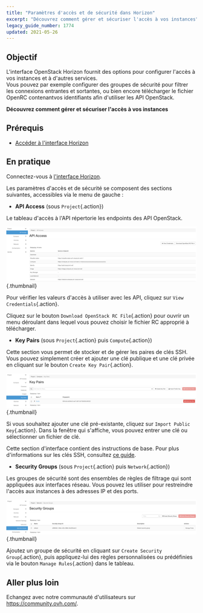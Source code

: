 ```yaml
---
title: "Paramètres d'accès et de sécurité dans Horizon"
excerpt: "Découvrez comment gérer et sécuriser l'accès à vos instances"
legacy_guide_number: 1774
updated: 2021-05-26
---
```


## Objectif

L'interface OpenStack Horizon fournit des options pour configurer l'accès à vos instances et à d'autres services.<br>
Vous pouvez par exemple configurer des groupes de sécurité pour filtrer les connexions entrantes et sortantes, ou bien encore télécharger le fichier OpenRC contenantvos identifiants afin d'utiliser les API OpenStack.

**Découvrez comment gérer et sécuriser l'accès à vos instances**

## Prérequis

- [Accéder à l'interface Horizon](/pages/public_cloud/compute/introducing_horizon)

## En pratique

Connectez-vous à [l'interface Horizon](https://horizon.cloud.ovh.net/auth/login/).

Les paramètres d'accès et de sécurité se composent des sections suivantes, accessibles via le menu de gauche :

- **API Access** (sous `Project`{.action})

Le tableau d'accès à l'API répertorie les endpoints des API OpenStack.

![horizon - accès API](images/api_access.png){.thumbnail}

Pour vérifier les valeurs d'accès à utiliser avec les API, cliquez sur `View Credentials`{.action}.

Cliquez sur le bouton `Download OpenStack RC File`{.action} pour ouvrir un menu déroulant dans lequel vous pouvez choisir le fichier RC approprié à télécharger.

- **Key Pairs** (sous `Project`{.action} puis `Compute`{.action})

Cette section vous permet de stocker et de gérer les paires de clés SSH. Vous pouvez simplement créer et ajouter une clé publique et une clé privée en cliquant sur le bouton `Create Key Pair`{.action}.

![horizon - clés SSH](images/key_pairs.png){.thumbnail}

Si vous souhaitez ajouter une clé pré-existante, cliquez sur `Import Public Key`{.action}. Dans la fenêtre qui s'affiche, vous pouvez entrer une clé ou sélectionner un fichier de clé.

Cette section d'interface contient des instructions de base. Pour plus d'informations sur les clés SSH, consultez [ce guide](/pages/platform/public-cloud/public-cloud-first-steps#etape-1-creer-des-cles-ssh/).

- **Security Groups** (sous `Project`{.action} puis `Network`{.action})

Les groupes de sécurité sont des ensembles de règles de filtrage qui sont appliquées aux interfaces réseau. Vous pouvez les utiliser pour restreindre l'accès aux instances à des adresses IP et des ports.

![horizon - groupes de sécurité](images/security_groups.png){.thumbnail}

Ajoutez un groupe de sécurité en cliquant sur `Create Security Group`{.action}, puis appliquez-lui des règles personnalisées ou prédéfinies via le bouton `Manage Rules`{.action} dans le tableau.

## Aller plus loin

Echangez avec notre communauté d'utilisateurs sur <https://community.ovh.com/>.
